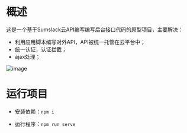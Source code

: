 # 概述

这是一个基于Sumslack云API编写编写后台接口代码的原型项目，主要解决：
- 利用应用脚本编写对外API，API被统一托管在云平台中；
- 统一认证，认证拦截；
- ajax处理；


![image](http://h5.sumslack.com/todo.png)

# 运行项目

- 安装依赖：`npm i`

- 运行程序：`npm run serve`